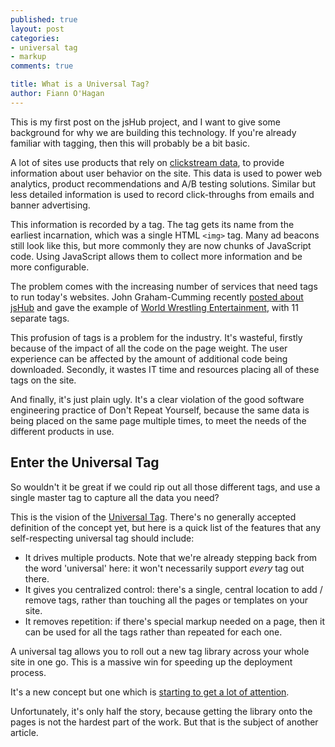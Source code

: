 ```yaml
---
published: true
layout: post
categories:
- universal tag
- markup
comments: true

title: What is a Universal Tag?
author: Fiann O'Hagan
---
```


<div class="pullout note">
  <p>This is my first post on the jsHub project, and I want to give some background for why we are building this technology. If you're already familiar with tagging, then this will probably be a bit basic.</p>
</div>

A lot of sites use products that rely on [clickstream data][1], to provide information about user behavior on the site. This data is used to power web analytics, product recommendations and A/B testing solutions. Similar but less detailed information is used to record click-throughs from emails and banner advertising.

 [1]: http://en.wikipedia.org/wiki/Clickstream

This information is recorded by a tag. The tag gets its name from the earliest incarnation, which was a single HTML `<img>` tag. Many ad beacons still look like this, but more commonly they are now chunks of JavaScript code. Using JavaScript allows them to collect more information and be more configurable.

The problem comes with the increasing number of services that need tags to run today's websites. John Graham-Cumming recently [posted about jsHub][2] and gave the example of [World Wrestling Entertainment][3], with 11 separate tags.

 [2]: http://www.jgc.org/blog/2009/10/what-is-jshub.html
 [3]: http://us.wwe.com/

This profusion of tags is a problem for the industry. It's wasteful, firstly because of the impact of all the code on the page weight. The user experience can be affected by the amount of additional code being downloaded. Secondly, it wastes IT time and resources placing all of these tags on the site. 

And finally, it's just plain ugly. It's a clear violation of the good software engineering practice of Don't Repeat Yourself, because the same data is being placed on the same page multiple times, to meet the needs of the different products in use.

## Enter the Universal Tag ##

So wouldn't it be great if we could rip out all those different tags, and use a single master tag to capture all the data you need?

This is the vision of the [Universal Tag][ut]. There's no generally accepted definition of the concept yet, but here is a quick list of the features that any self-respecting universal tag should include:

 [ut]: http://www.liesdamnedlies.com/2008/10/whence-the-universal-tag.html

 * It drives multiple products. Note that we're already stepping back from the word 'universal' here: it won't necessarily support *every* tag out there.
 * It gives you centralized control: there's a single, central location to add / remove tags, rather than touching all the pages or templates on your site.
 * It removes repetition: if there's special markup needed on a page, then it can be used for all the tags rather than repeated for each one.

A universal tag allows you to roll out a new tag library across your whole site in one go. This is a massive win for speeding up the deployment process. 

It's a new concept but one which is [starting to get a lot of attention][4].

 [4]: http://semphonic.blogs.com/semangel/2009/10/data-warehousing-analytics-data-and-the-universal-tag.html

Unfortunately, it's only half the story, because getting the library onto the pages is not the hardest part of the work. But that is the subject of another article.